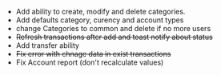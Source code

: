 - Add ability to create, modify and delete categories.
- Add defaults category, curency and account types
- change Categories to common and delete if no more users
- ~~Refresh transactions after add and toast notify about status~~
- Add transfer ability
- ~~Fix error with chnage data in exist transactions~~
- Fix Account report (don't recalculate values)